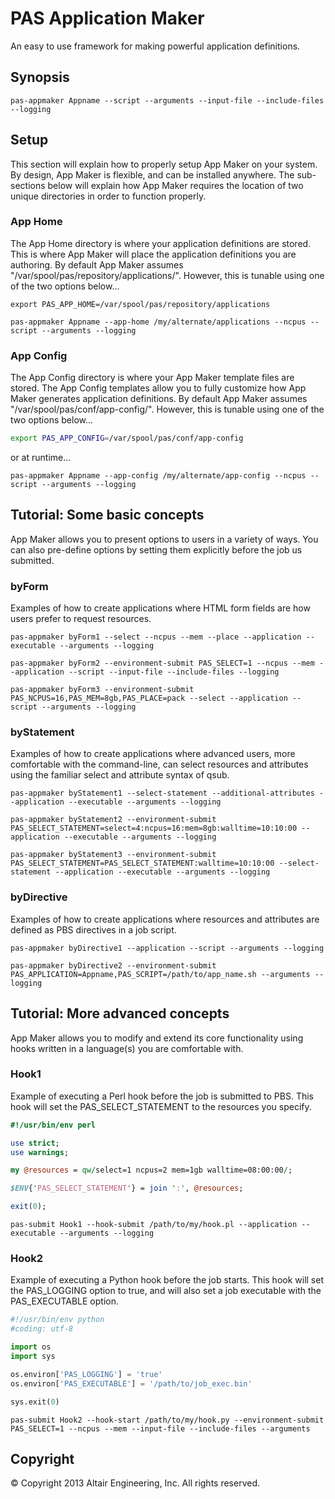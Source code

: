 # PAS Application Maker

An easy to use framework for making powerful application definitions.

## Synopsis

```
pas-appmaker Appname --script --arguments --input-file --include-files --logging
```

## Setup

This section will explain how to properly setup App Maker on your system. By design, App Maker is flexible, and can be installed anywhere.
The sub-sections below will explain how App Maker requires the location of two unique directories in order to function properly.

### App Home

The App Home directory is where your application definitions are stored. This is where App Maker will place the application definitions you are authoring.
By default App Maker assumes "/var/spool/pas/repository/applications/". However, this is tunable using one of the two options below...

```
export PAS_APP_HOME=/var/spool/pas/repository/applications
```
```
pas-appmaker Appname --app-home /my/alternate/applications --ncpus --script --arguments --logging
```

### App Config

The App Config directory is where your App Maker template files are stored. The App Config templates allow you to fully customize how App Maker generates application definitions.
By default App Maker assumes "/var/spool/pas/conf/app-config/". However, this is tunable using one of the two options below...

```bash
export PAS_APP_CONFIG=/var/spool/pas/conf/app-config
```

or at runtime...

```
pas-appmaker Appname --app-config /my/alternate/app-config --ncpus --script --arguments --logging
```

## Tutorial: Some basic concepts

App Maker allows you to present options to users in a variety of ways. 
You can also pre-define options by setting them explicitly before the job us submitted.

### byForm

Examples of how to create applications where HTML form fields are how users prefer to request resources.

```
pas-appmaker byForm1 --select --ncpus --mem --place --application --executable --arguments --logging
```
```
pas-appmaker byForm2 --environment-submit PAS_SELECT=1 --ncpus --mem --application --script --input-file --include-files --logging
```
```
pas-appmaker byForm3 --environment-submit PAS_NCPUS=16,PAS_MEM=8gb,PAS_PLACE=pack --select --application --script --arguments --logging
```

### byStatement

Examples of how to create applications where advanced users, more comfortable with the command-line, can select resources and attributes using the familiar select and attribute syntax of qsub.

```
pas-appmaker byStatement1 --select-statement --additional-attributes --application --executable --arguments --logging
```
```
pas-appmaker byStatement2 --environment-submit PAS_SELECT_STATEMENT=select=4:ncpus=16:mem=8gb:walltime=10:10:00 --application --executable --arguments --logging
```
```
pas-appmaker byStatement3 --environment-submit PAS_SELECT_STATEMENT=PAS_SELECT_STATEMENT:walltime=10:10:00 --select-statement --application --executable --arguments --logging
```

### byDirective

Examples of how to create applications where resources and attributes are defined as PBS directives in a job script.

```
pas-appmaker byDirective1 --application --script --arguments --logging
```
```
pas-appmaker byDirective2 --environment-submit PAS_APPLICATION=Appname,PAS_SCRIPT=/path/to/app_name.sh --arguments --logging
```

## Tutorial: More advanced concepts

App Maker allows you to modify and extend its core functionality using hooks written in a language(s) you are comfortable with.

### Hook1

Example of executing a Perl hook before the job is submitted to PBS. 
This hook will set the PAS_SELECT_STATEMENT to the resources you specify.

```perl
#!/usr/bin/env perl

use strict;
use warnings;

my @resources = qw/select=1 ncpus=2 mem=1gb walltime=08:00:00/;

$ENV{'PAS_SELECT_STATEMENT'} = join ':', @resources;

exit(0);

```
```
pas-submit Hook1 --hook-submit /path/to/my/hook.pl --application --executable --arguments --logging
```

### Hook2

Example of executing a Python hook before the job starts. 
This hook will set the PAS_LOGGING option to true, and will also set a job executable with the PAS_EXECUTABLE option.

```python
#!/usr/bin/env python
#coding: utf-8

import os
import sys

os.environ['PAS_LOGGING'] = 'true'
os.environ['PAS_EXECUTABLE'] = '/path/to/job_exec.bin'

sys.exit(0)

```
```
pas-submit Hook2 --hook-start /path/to/my/hook.py --environment-submit PAS_SELECT=1 --ncpus --mem --input-file --include-files --arguments
```

## Copyright

© Copyright 2013 Altair Engineering, Inc. All rights reserved.

